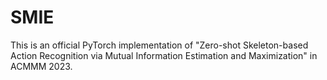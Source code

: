 # SMIE
This is an official PyTorch implementation of "Zero-shot Skeleton-based Action Recognition via Mutual Information Estimation and Maximization" in ACMMM 2023.
